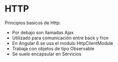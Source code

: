 # HTTP 

Principios basicos de Http:

* Por debajo son llamadas Ajax
* Utilizado para comunicación entre back y fron
* En Angular 6 se usa el modulo HttpClientModule  
* Trabaja con objetos de tipo Observable 
* Se suele encapsular en Servicios